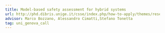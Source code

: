 ```yaml
---
title: Model-based safety assessment for hybrid systems
url: http://phd.dibris.unige.it/csse/index.php/how-to-apply/themes/research-projects#bozzano
advisor: Marco Bozzano, Alessandro Cimatti,Stefano Tonetta
tag: uni_genova_call
---
```

